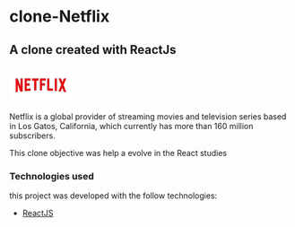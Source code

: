 # clone-Netflix
## A clone created with ReactJs

![Netflix](https://github.com/Brenox889/clone-Netflix/blob/master/web/src/assets/logo.png)

Netflix is a global provider of streaming movies and television series based in Los Gatos, California, which currently has more than 160 million subscribers.

This clone objective was help a evolve in the React studies 

### Technologies used
  this project was developed with the follow technologies:
  
  - [ReactJS](https://pt-br.reactjs.org/)
